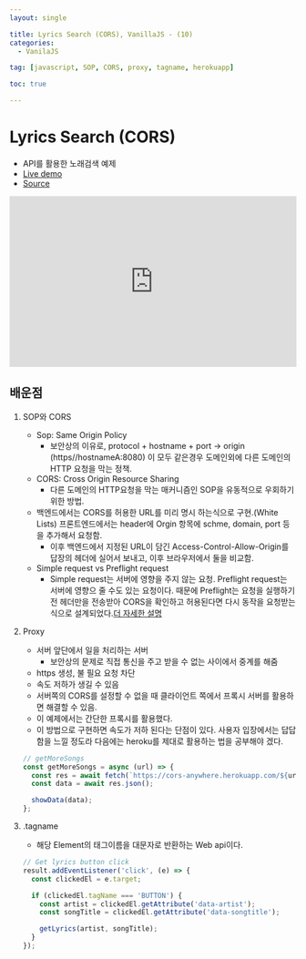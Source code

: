 ```yaml
---
layout: single

title: Lyrics Search (CORS), VanillaJS - (10)
categories:
  - VanilaJS

tag: [javascript, SOP, CORS, proxy, tagname, herokuapp]

toc: true

---
```


# Lyrics Search (CORS)
- API를 활용한 노래검색 예제
- <a href = 'https://codepen.io/kim7720/pen/XWZBMwz'>Live demo</a>
- <a href = 'https://github.com/bo-oseng/vanilla_javascript_pratice_projects/tree/main/Lyrics%20Search%20App'>Source</a>

<iframe height="300" style="width: 100%;" scrolling="no" title="LyricsSearch" src="https://codepen.io/kim7720/embed/XWZBMwz?default-tab=html%2Cresult" frameborder="no" loading="lazy" allowtransparency="true" allowfullscreen="true">
  See the Pen <a href="https://codepen.io/kim7720/pen/XWZBMwz">
  LyricsSearch</a> by KimBosung (<a href="https://codepen.io/kim7720">@kim7720</a>)
  on <a href="https://codepen.io">CodePen</a>.
</iframe>

## 배운점

1. SOP와 CORS

   - Sop: Same Origin Policy
     - 보안상의 이유로, protocol + hostname + port -> origin (https//hostnameA:8080) 이 모두 같은경우 도메인외에 다른 도메인의 HTTP 요청을 막는 정책.
   - CORS: Cross Origin Resource Sharing
     - 다른 도메인의 HTTP요청을 막는 매커니즘인 SOP을 유동적으로 우회하기 위한 방법.
   - 백엔드에서는 CORS를 허용한 URL를 미리 명시 하는식으로 구현.(White Lists) 프론트엔드에서는 header에 Orgin 항목에 schme, domain, port 등을 추가해서 요청함.
     - 이후 백엔드에서 지정된 URL이 담긴 Access-Control-Allow-Origin를 답장의 헤더에 실어서 보내고, 이후 브라우저에서 둘을 비교함.
   - Simple request vs Preflight request
     - Simple request는 서버에 영향을 주지 않는 요청. Preflight request는 서버에 영향으 줄 수도 있는 요청이다. 때문에 Preflight는 요청을 실행하기전 헤더만을 전송받아 CORS을 확인하고 허용된다면 다시 동작을 요청받는 식으로 설계되었다.[더 자세한 설명](https://developer.mozilla.org/ko/docs/Web/HTTP/CORS#%EB%8B%A8%EC%88%9C_%EC%9A%94%EC%B2%ADsimple_requests)

2. Proxy

   - 서버 앞단에서 일을 처리하는 서버
     - 보안상의 문제로 직접 통신을 주고 받을 수 없는 사이에서 중계를 해줌
   - https 생성, 불 필요 요청 차단
   - 속도 저하가 생길 수 있음
   - 서버쪽의 CORS를 설정할 수 없을 때 클라이언트 쪽에서 프록시 서버를 활용하면 해결할 수 있음.
   - 이 예제에서는 간단한 프록시를 활용했다.
   - 이 방법으로 구현하면 속도가 저하 된다는 단점이 있다. 사용자 입장에서는 답답함을 느낄 정도라 다음에는 heroku를 제대로 활용하는 법을 공부해야 겠다.

   ```javascript
   // getMoreSongs
   const getMoreSongs = async (url) => {
     const res = await fetch(`https://cors-anywhere.herokuapp.com/${url}`);
     const data = await res.json();

     showData(data);
   };
   ```

3. .tagname

   - 해당 Element의 태그이름을 대문자로 반환하는 Web api이다.

   ```javascript
   // Get lyrics button click
   result.addEventListener('click', (e) => {
     const clickedEl = e.target;

     if (clickedEl.tagName === 'BUTTON') {
       const artist = clickedEl.getAttribute('data-artist');
       const songTitle = clickedEl.getAttribute('data-songtitle');

       getLyrics(artist, songTitle);
     }
   });
   ```
